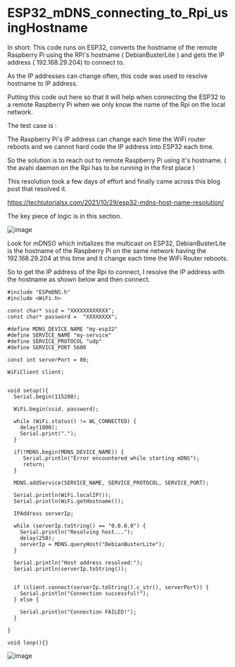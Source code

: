 # ESP32_mDNS_connecting_to_Rpi_usingHostname


In short:
This code runs on ESP32, converts the hostname of the remote Raspberry Pi using the RPi's hostname ( DebianBusterLite ) and gets the IP address ( 192.168.29.204) to connect to.


As the IP addresses can change often, this code was used to resolve hostname to IP address.



Putting this code out here so that it will help when connecting the ESP32 to a remote Raspberry Pi when we only know the name of the Rpi on the local network.

The test case is :

The Raspberry Pi's IP address can change each time the WiFi router reboots and we cannot hard code the IP address into ESP32 each time.

So the solution is to reach out to remote Raspberry Pi using it's hostname. ( the avahi daemon on the Rpi has to be running in the first place )

This resolution took a few days of effort and finally came across this blog post that resolved it.

https://techtutorialsx.com/2021/10/29/esp32-mdns-host-name-resolution/

The key piece of logic is in this section.

![image](https://github.com/kiranshashiny/ESP32_mDNS_connecting_to_Rpi_usingHostname/assets/14288989/0b6aa00f-af3c-44da-bdf3-5eb917bdfb80)


Look for mDNS() which initializes the multicast on ESP32, 
DebianBusterLite is the hostname of the Raspberry Pi on the same network having the 192.168.29.204 at this time and it change each time the WiFi Router reboots.

So to get the IP address of the Rpi to connect, I resolve the IP address with the hostname as shown below and then connect.

```
#include "ESPmDNS.h"
#include <WiFi.h>
    
const char* ssid = "XXXXXXXXXXXX";
const char* password =  "XXXXXXXX";

#define MDNS_DEVICE_NAME "my-esp32"
#define SERVICE_NAME "my-service"
#define SERVICE_PROTOCOL "udp"
#define SERVICE_PORT 5600

const int serverPort = 80;

WiFiClient client;

       
void setup(){
  Serial.begin(115200);
    
  WiFi.begin(ssid, password);
    
  while (WiFi.status() != WL_CONNECTED) {
    delay(1000);
    Serial.print(".");
  }
   
  if(!MDNS.begin(MDNS_DEVICE_NAME)) {
     Serial.println("Error encountered while starting mDNS");
     return;
  }
  
  MDNS.addService(SERVICE_NAME, SERVICE_PROTOCOL, SERVICE_PORT);
 
  Serial.println(WiFi.localIP());
  Serial.println(WiFi.getHostname());
 
  IPAddress serverIp;

  while (serverIp.toString() == "0.0.0.0") {
    Serial.println("Resolving host...");
    delay(250);
    serverIp = MDNS.queryHost("DebianBusterLite");
  }
 
  Serial.println("Host address resolved:");
  Serial.println(serverIp.toString());   
  
  
  if (client.connect(serverIp.toString().c_str(), serverPort)) {
    Serial.println("Connection successful!");    
  } else {

    Serial.println("Connection FAILED!");
  } 
  
}
    
void loop(){}

```

![image](https://github.com/kiranshashiny/ESP32_mDNS_connecting_to_Rpi_usingHostname/assets/14288989/7910b9bf-d45d-4710-a375-f0b6f4aa896d)


